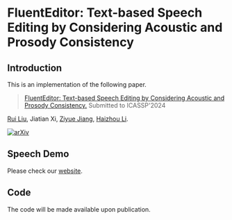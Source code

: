 # FluentEditor: Text-based Speech Editing by Considering Acoustic and Prosody Consistency
 

## Introduction
This is an implementation of the following paper.
> [FluentEditor: Text-based Speech Editing by Considering Acoustic and Prosody Consistency.](https://arxiv.org/abs/2309.11725)
> Submitted to ICASSP'2024

 [Rui Liu](https://ttslr.github.io/), Jiatian Xi, [Ziyue Jiang](https://scholar.google.com/citations?user=wDgSBssAAAAJ&hl=zh-CN), [Haizhou Li](https://colips.org/~eleliha/).
 

[![arXiv](https://img.shields.io/badge/arXiv-Paper-<COLOR>.svg)]([https://arxiv.org/abs/2309.11725])


## Speech Demo

Please check our [website](https://AI-S2-Lab.github.io/FluentEditor).

## Code

The code will be made available upon publication.

